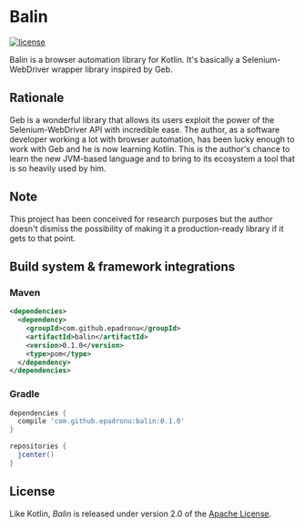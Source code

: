 # Balin

[![license](https://img.shields.io/badge/license-Apache%20License%202.0-blue.svg?style=flat)](http://www.apache.org/licenses/LICENSE-2.0)

Balin is a browser automation library for Kotlin. It's basically a
Selenium-WebDriver wrapper library inspired by Geb.


## Rationale

Geb is a wonderful library that allows its users exploit the power of the
Selenium-WebDriver API with incredible ease. The author, as a software
developer working a lot with browser automation, has been lucky enough to work
with Geb and he is now learning Kotlin. This is the author's chance to learn
the new JVM-based language and to bring to its ecosystem a tool that is so
heavily used by him.


## Note

This project has been conceived for research purposes but the author doesn't
dismiss the possibility of making it a production-ready library if it gets to
that point.


## Build system & framework integrations

### Maven

```xml
<dependencies>
  <dependency>
    <groupId>com.github.epadronu</groupId>
    <artifactId>balin</artifactId>
    <version>0.1.0</version>
    <type>pom</type>
  </dependency>
</dependencies>
```

### Gradle

```groovy
dependencies {
  compile 'com.github.epadronu:balin:0.1.0'
}

repositories {
  jcenter()
}
```

## License

Like Kotlin, _Balin_ is released under version 2.0 of the [Apache License](LICENSE.md).
